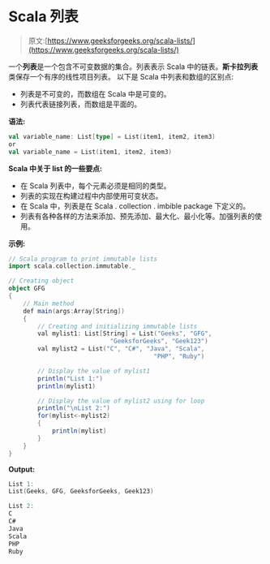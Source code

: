 # Scala 列表

> 原文:[https://www.geeksforgeeks.org/scala-lists/](https://www.geeksforgeeks.org/scala-lists/)

一个**列表**是一个包含不可变数据的集合。列表表示 Scala 中的链表。**斯卡拉列表**类保存一个有序的线性项目列表。
以下是 Scala 中列表和数组的区别点:

*   列表是不可变的，而数组在 Scala 中是可变的。
*   列表代表链接列表，而数组是平面的。

**语法:**

```scala
val variable_name: List[type] = List(item1, item2, item3)
or
val variable_name = List(item1, item2, item3)

```

**Scala 中关于 list 的一些要点:**

*   在 Scala 列表中，每个元素必须是相同的类型。
*   列表的实现在构建过程中内部使用可变状态。
*   在 Scala 中，列表是在 Scala . collection . imbible package 下定义的。
*   列表有各种各样的方法来添加、预先添加、最大化、最小化等。加强列表的使用。

**示例:**

```scala
// Scala program to print immutable lists
import scala.collection.immutable._

// Creating object
object GFG
{
    // Main method
    def main(args:Array[String])
    {  
        // Creating and initializing immutable lists
        val mylist1: List[String] = List("Geeks", "GFG",
                            "GeeksforGeeks", "Geek123")
        val mylist2 = List("C", "C#", "Java", "Scala",
                                        "PHP", "Ruby")

        // Display the value of mylist1
        println("List 1:")
        println(mylist1)

        // Display the value of mylist2 using for loop
        println("\nList 2:")
        for(mylist<-mylist2)
        {
            println(mylist)
        }
    }
}
```

**Output:**

```scala
List 1:
List(Geeks, GFG, GeeksforGeeks, Geek123)

List 2:
C
C#
Java
Scala
PHP
Ruby

```